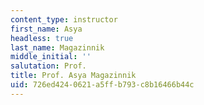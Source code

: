 ```yaml
---
content_type: instructor
first_name: Asya
headless: true
last_name: Magazinnik
middle_initial: ''
salutation: Prof.
title: Prof. Asya Magazinnik
uid: 726ed424-0621-a5ff-b793-c8b16466b44c
---
```

